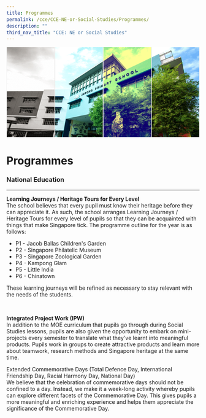 ```yaml
---
title: Programmes
permalink: /cce/CCE-NE-or-Social-Studies/Programmes/
description: ""
third_nav_title: "CCE: NE or Social Studies"
---
```

![](/images/Banner.png)

Programmes
==========

### National Education
------------------

  

<b>Learning Journeys / Heritage Tours for Every Level</b> <br>
The school believes that every pupil must know their heritage before they can appreciate it. As such, the school arranges Learning Journeys / Heritage Tours for every level of pupils so that they can be acquainted with things that make Singapore tick. The programme outline for the year is as follows:

  

*   P1 - Jacob Ballas Children's Garden
*   P2 - Singapore Philatelic Museum
*   P3 - Singapore Zoological Garden
*   P4 - Kampong Glam
*   P5 - Little India
*   P6 - Chinatown

  

These learning journeys will be refined as necessary to stay relevant with the needs of the students.  
  
 

<b>Integrated Project Work (IPW)</b> <br>
In addition to the MOE curriculum that pupils go through during Social Studies lessons, pupils are also given the opportunity to embark on mini-projects every semester to translate what they've learnt into meaningful products. Pupils work in groups to create attractive products and learn more about teamwork, research methods and Singapore heritage at the same time.

Extended Commemorative Days (Total Defence Day, International Friendship Day, Racial Harmony Day, National Day) <br>
We believe that the celebration of commemorative days should not be confined to a day. Instead, we make it a week-long activity whereby pupils can explore different facets of the Commemorative Day. This gives pupils a more meaningful and enriching experience and helps them appreciate the significance of the Commemorative Day.